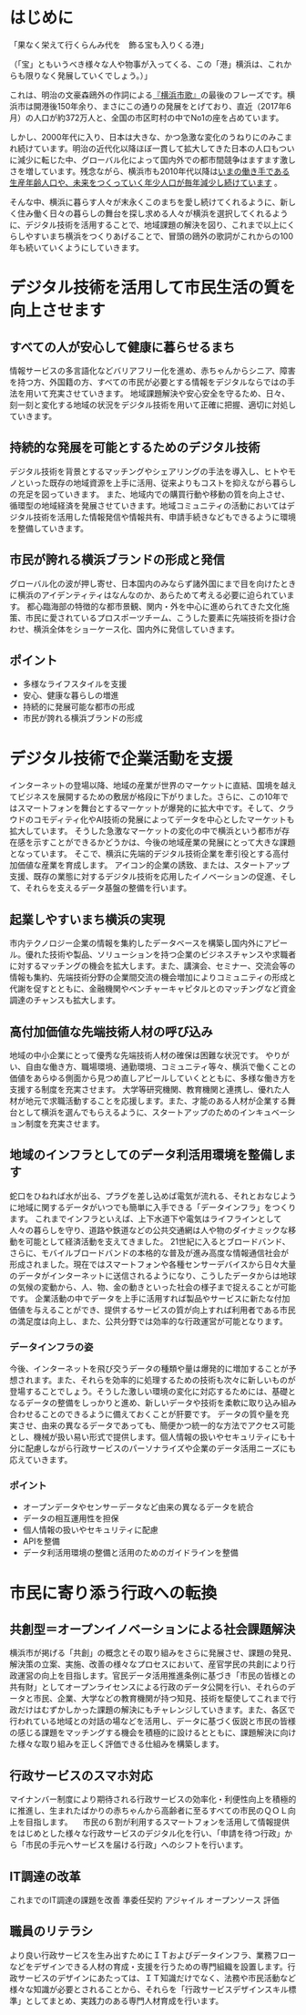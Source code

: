 # はじめに
「果なく栄えて行くらんみ代を　飾る宝も入りくる港」

（「宝」ともいうべき様々な人や物事が入ってくる、この「港」横浜は、これからも限りなく発展していくでしょう。）」

これは、明治の文豪森鴎外の作詞による[『横浜市歌』](http://www.city.yokohama.lg.jp/kyoiku/gakusyu/sika/)の最後のフレーズです。横浜市は開港後150年余り、まさにこの通りの発展をとげており、直近（2017年6月）の人口が約372万人と、全国の市区町村の中でNo1の座を占めています。

しかし、2000年代に入り、日本は大きな、かつ急激な変化のうねりにのみこまれ続けています。明治の近代化以降ほぼ一貫して拡大してきた日本の人口もついに減少に転じた中、グローバル化によって国内外での都市間競争はますます激しさを増しています。残念ながら、横浜市も2010年代以降は[いまの働き手である生産年齢人口や、未来をつくっていく年少人口が毎年減少し続けています](https://resas.go.jp/population-sum/#/graph/14/14100/2015/2/10.005624549193879/35.4175/139.3372222) 。

そんな中、横浜に暮らす人々が末永くこのまちを愛し続けてくれるように、新しく住み働く日々の暮らしの舞台を探し求める人々が横浜を選択してくれるように、デジタル技術を活用することで、地域課題の解決を図り、これまで以上にくらしやすいまち横浜をつくりあげることで、冒頭の鴎外の歌詞がこれからの100年も続いていくようにしていきます。

# デジタル技術を活用して市民生活の質を向上させます
 ## すべての人が安心して健康に暮らせるまち
 情報サービスの多言語化などバリアフリー化を進め、赤ちゃんからシニア、障害を持つ方、外国籍の方、すべての市民が必要とする情報をデジタルならではの手法を用いて充実させていきます。 
 地域課題解決や安心安全を守るため、日々、刻一刻と変化する地域の状況をデジタル技術を用いて正確に把握、適切に対処していきます。

 ## 持続的な発展を可能とするためのデジタル技術
 デジタル技術を背景とするマッチングやシェアリングの手法を導入し、ヒトやモノといった既存の地域資源を上手に活用、従来よりもコストを抑えながら暮らしの充足を図っていきます。 
 また、地域内での購買行動や移動の質を向上させ、循環型の地域経済を発展させていきます。地域コミュニティの活動においてはデジタル技術を活用した情報発信や情報共有、申請手続きなどもできるように環境を整備していきます。

 ## 市民が誇れる横浜ブランドの形成と発信
 グローバル化の波が押し寄せ、日本国内のみならず諸外国にまで目を向けたときに横浜のアイデンティティはなんなのか、あらためて考える必要に迫られています。
 都心臨海部の特徴的な都市景観、関内・外を中心に進められてきた文化施策、市民に愛されているプロスポーツチーム、こうした要素に先端技術を掛け合わせ、横浜全体をショーケース化、国内外に発信していきます。

 ## ポイント
 - 多様なライフスタイルを支援
 - 安心、健康な暮らしの増進
 - 持続的に発展可能な都市の形成
 - 市民が誇れる横浜ブランドの形成

# デジタル技術で企業活動を支援
インターネットの登場以降、地域の産業が世界のマーケットに直結、国境を越えてビジネスを展開するための敷居が格段に下がりました。さらに、この10年ではスマートフォンを舞台とするマーケットが爆発的に拡大中です。そして、クラウドのコモディティ化やAI技術の発展によってデータを中心としたマーケットも拡大しています。 
そうした急激なマーケットの変化の中で横浜という都市が存在感を示すことができるかどうかは、今後の地域産業の発展にとって大きな課題となっています。 
そこで、横浜に先端的デジタル技術企業を牽引役とする高付加価値な産業を育成します。 
アイコン的企業の誘致、または、スタートアップ支援、既存の業態に対するデジタル技術を応用したイノベーションの促進、そして、それらを支えるデータ基盤の整備を行います。

 ## 起業しやすいまち横浜の実現
 市内テクノロジー企業の情報を集約したデータベースを構築し国内外にアピール。優れた技術や製品、ソリューションを持つ企業のビジネスチャンスや求職者に対するマッチングの機会を拡大します。また、講演会、セミナー、交流会等の情報も集約、先端技術分野の企業間交流の機会増加によりコミュニティの形成と代謝を促すとともに、金融機関やベンチャーキャピタルとのマッチングなど資金調達のチャンスも拡大します。

 ## 高付加価値な先端技術人材の呼び込み
 地域の中小企業にとって優秀な先端技術人材の確保は困難な状況です。
 やりがい、自由な働き方、職場環境、通勤環境、コミュニティ等々、横浜で働くことの価値をあらゆる側面から見つめ直しアピールしていくとともに、多様な働き方を支援する制度を充実させます。 
 大学等研究機関、教育機関と連携し、優れた人材が地元で求職活動することを応援します。また、才能のある人材が企業する舞台として横浜を選んでもらえるように、スタートアップのためのインキュベーション制度を充実させます。 

 ## 地域のインフラとしてのデータ利活用環境を整備します
 蛇口をひねれば水が出る、プラグを差し込めば電気が流れる、それとおなじように地域に関するデータがいつでも簡単に入手できる「データインフラ」をつくります。 
 これまでインフラといえば、上下水道下や電気はライフラインとして人々の暮らしを守り、道路や鉄道などの公共交通網は人や物のダイナミックな移動を可能として経済活動を支えてきました。
 21世紀に入るとブロードバンド、さらに、モバイルブロードバンドの本格的な普及が進み高度な情報通信社会が形成されました。現在ではスマートフォンや各種センサーデバイスから日々大量のデータがインターネットに送信されるようになり、こうしたデータからは地球の気候の変動から、人、物、金の動きといった社会の様子まで捉えることが可能です。
 企業活動の中でデータを上手に活用すれば製品やサービスに新たな付加価値を与えることができ、提供するサービスの質が向上すれば利用者である市民の満足度は向上し、また、公共分野では効率的な行政運営が可能となります。

  ### データインフラの姿
  今後、インターネットを飛び交うデータの種類や量は爆発的に増加することが予想されます。また、それらを効率的に処理するための技術も次々に新しいものが登場することでしょう。そうした激しい環境の変化に対応するためには、基礎となるデータの整備をしっかりと進め、新しいデータや技術を柔軟に取り込み組み合わせることのできるように備えておくことが肝要です。
  データの質や量を充実させ、由来の異なるデータであっても、簡便かつ統一的な方法でアクセス可能とし、機械が扱い易い形式で提供します。個人情報の扱いやセキュリティにも十分に配慮しながら行政サービスのパーソナライズや企業のデータ活用ニーズにも応えていきます。

  ### ポイント
  - オープンデータやセンサーデータなど由来の異なるデータを統合
  - データの相互運用性を担保
  - 個人情報の扱いやセキュリティに配慮
  - APIを整備
  - データ利活用環境の整備と活用のためのガイドラインを整備

# 市民に寄り添う行政への転換
 ## 共創型＝オープンイノベーションによる社会課題解決
 横浜市が掲げる「共創」の概念とその取り組みをさらに発展させ、課題の発見、解決策の立案、実施、改善の様々なプロセスにおいて、産官学民の共創により行政運営の向上を目指します。官民データ活用推進条例に基づき「市民の皆様との共有財」としてオープンライセンスによる行政のデータ公開を行い、それらのデータと市民、企業、大学などの教育機関が持つ知見、技術を駆使してこれまで行政だけはむずかしかった課題の解決にもチャレンジしていきます。また、各区で行われている地域との対話の場などを活用し、データに基づく仮説と市民の皆様の感じる課題をマッチングする機会を積極的に設けるとともに、課題解決に向けた様々な取り組みを正しく評価できる仕組みを構築します。

 ## 行政サービスのスマホ対応
 マイナンバー制度により期待される行政サービスの効率化・利便性向上を積極的に推進し、生まれたばかりの赤ちゃんから高齢者に至るすべての市民のＱＯＬ向上を目指します。
　市民の６割が利用するスマートフォンを活用して情報提供をはじめとした様々な行政サービスのデジタル化を行い、「申請を待つ行政」から「市民の手元へサービスを届ける行政」へのシフトを行います。

 ## IT調達の改革
 これまでのIT調達の課題を改善
 準委任契約
 アジャイル
 オープンソース
 評価

 ## 職員のリテラシ
 より良い行政サービスを生み出すためにＩＴおよびデータインフラ、業務フローなどをデザインできる人材の育成・支援を行うための専門組織を設置します。行政サービスのデザインにあたっては、ＩＴ知識だけでなく、法務や市民活動など様々な知識が必要とされることから、それらを「行政サービスデザインスキル標準」としてまとめ、実践力のある専門人材育成を行います。
